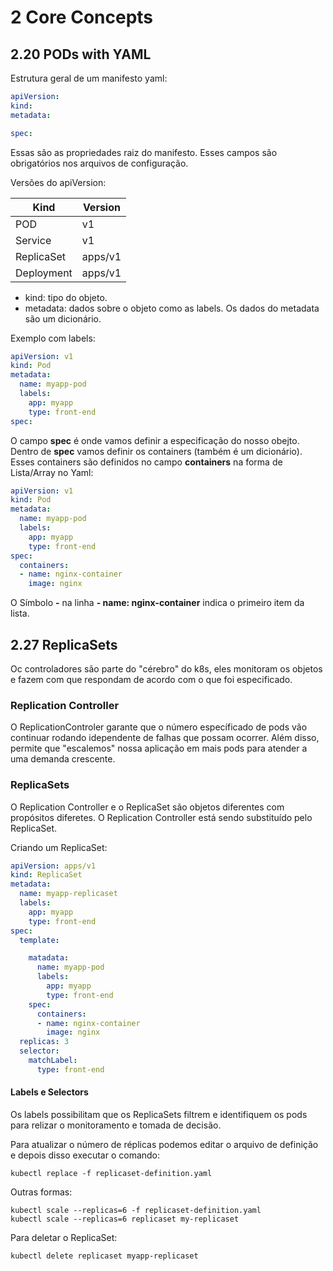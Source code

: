 # 2 Core Concepts

## 2.20 PODs with YAML

Estrutura geral de um manifesto yaml:

```yaml
apiVersion:
kind:
metadata:

spec:
```

Essas são as propriedades raiz do manifesto. Esses campos são obrigatórios nos arquivos de configuração.

Versões do apiVersion:

| Kind       | Version |
|------------|---------|
| POD        | v1      |
| Service    | v1      |
| ReplicaSet | apps/v1 |
| Deployment | apps/v1 |


- kind: tipo do objeto.
- metadata: dados sobre o objeto como as labels. Os dados do metadata são um dicionário.

Exemplo com labels:

```yaml
apiVersion: v1
kind: Pod
metadata:
  name: myapp-pod
  labels:
    app: myapp
    type: front-end
spec:
```

O campo **spec** é onde vamos definir a especificação do nosso obejto. Dentro de **spec** vamos definir os containers (também é um dicionário). Esses containers são definidos no campo **containers** na forma de Lista/Array no Yaml:

```yaml
apiVersion: v1
kind: Pod
metadata:
  name: myapp-pod
  labels:
    app: myapp
    type: front-end
spec:
  containers:
  - name: nginx-container
    image: nginx
```

O Símbolo **-** na linha **- name: nginx-container** indica o primeiro item da lista.

## 2.27 ReplicaSets

Oc controladores são parte do "cérebro" do k8s, eles monitoram os objetos e fazem com que respondam de acordo com o que foi especificado.

### Replication Controller

O ReplicationControler garante que o número específicado de pods vão continuar rodando idependente de falhas que possam ocorrer. Além disso, permite que "escalemos" nossa aplicação em mais pods para atender a uma demanda crescente.

### ReplicaSets

O Replication Controller e o ReplicaSet são objetos diferentes com propósitos diferetes. O Replication Controller está sendo substituído pelo ReplicaSet.

Criando um ReplicaSet:

```yaml
apiVersion: apps/v1
kind: ReplicaSet
metadata:
  name: myapp-replicaset
  labels:
    app: myapp
    type: front-end
spec:
  template:

    matadata:
      name: myapp-pod
      labels:
        app: myapp
        type: front-end
    spec:
      containers:
      - name: nginx-container
        image: nginx
  replicas: 3
  selector:
    matchLabel:
      type: front-end
```

#### Labels e Selectors 

Os labels possibilitam que os ReplicaSets filtrem e identifiquem os pods para relizar o monitoramento e tomada de decisão.

Para atualizar o número de réplicas podemos editar o arquivo de definição e depois disso executar o comando:

```
kubectl replace -f replicaset-definition.yaml
```

Outras formas:

```
kubectl scale --replicas=6 -f replicaset-definition.yaml
kubectl scale --replicas=6 replicaset my-replicaset
```

Para deletar o ReplicaSet:

```
kubectl delete replicaset myapp-replicaset
```

```

```